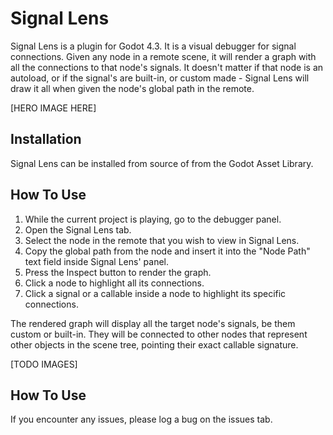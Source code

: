 # Signal Lens

Signal Lens is a plugin for Godot 4.3. It is a visual debugger for signal connections.
Given any node in a remote scene, it will render a graph with all the connections to that node's signals.
It doesn't matter if that node is an autoload, or if the signal's are built-in, or custom made - Signal Lens will draw it all when given the node's global path in the remote.

[HERO IMAGE HERE]

## Installation

Signal Lens can be installed from source of from the Godot Asset Library.

## How To Use

1. While the current project is playing, go to the debugger panel.
2. Open the Signal Lens tab.
3. Select the node in the remote that you wish to view in Signal Lens.
4. Copy the global path from the node and insert it into the "Node Path" text field inside Signal Lens' panel.
5. Press the Inspect button to render the graph.
6. Click a node to highlight all its connections.
7. Click a signal or a callable inside a node to highlight its specific connections.

The rendered graph will display all the target node's signals, be them custom or built-in. They will be connected to other nodes that represent other objects in the scene tree, pointing their exact callable signature.

[TODO IMAGES]

## How To Use

If you encounter any issues, please log a bug on the issues tab.


